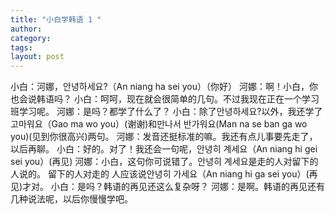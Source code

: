 ```yaml
---
title: "小白学韩语 1 "
author:
category: 
tags: 
layout: post
---
```

小白：河娜，안녕하세요?（An niang ha sei you）（你好）
河娜：啊！小白，你也会说韩语吗？
小白：呵呵，现在就会很简单的几句。不过我现在正在一个学习班学习呢。
河娜：是吗？都学了什么了？
小白：除了안녕하세요?以外，我还学了고마워요（Gao ma wo you）(谢谢)和만나서 반가워요(Man na se ban ga wo you)(见到你很高兴)两句。
河娜：发音还挺标准的嘛。我还有点儿事要先走了，以后再聊。
小白：好的。对了！我还会一句呢，안녕히 계세요（An niang hi gei sei you）(再见)
河娜：小白，这句你可说错了。안녕히 계세요是走的人对留下的人说的。 留下的人对走的 人应该说안녕히 가세요（An niang hi ga sei you）(再见)才对。
小白：是吗？韩语的再见还这么复杂呀？
河娜：是啊。韩语的再见还有几种说法呢，以后你慢慢学吧。

